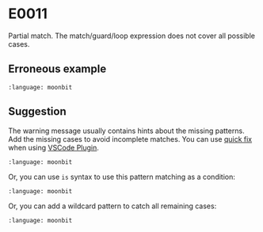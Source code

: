 # E0011

Partial match. The match/guard/loop expression does not cover all possible
cases.

## Erroneous example

```{literalinclude} /sources/error_codes/0011_error/top.mbt
:language: moonbit
```

## Suggestion

The warning message usually contains hints about the missing patterns. Add the missing cases to avoid incomplete matches.
You can use [quick fix](https://code.visualstudio.com/docs/editing/refactoring#_code-actions-quick-fixes-and-refactorings)
when using [VSCode Plugin](/toolchain/vscode/index.md#actions).

```{literalinclude} /sources/error_codes/0011_fixed/example0.mbt
:language: moonbit
```

Or, you can use `is` syntax to use this pattern matching as a condition:

```{literalinclude} /sources/error_codes/0011_fixed/example1.mbt
:language: moonbit
```

Or, you can add a wildcard pattern to catch all remaining cases:

```{literalinclude} /sources/error_codes/0011_fixed/example2.mbt
:language: moonbit
```
